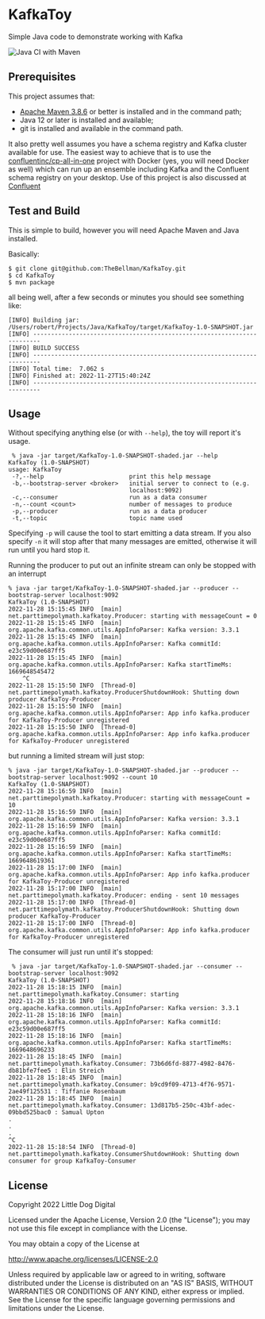 # KafkaToy
Simple Java code to demonstrate working with Kafka

![Java CI with Maven](https://github.com/TheBellman/KafkaToy/workflows/Java%20CI%20with%20Maven/badge.svg?branch=main)

## Prerequisites
This project assumes that:

 - [Apache Maven 3.8.6](https://maven.apache.org) or better is installed and in the command path;
 - Java 12 or later is installed and available;
 - git is installed and available in the command path.

It also pretty well assumes you have a schema registry and Kafka cluster available for use. The easiest way to achieve that is to use the [confluentinc/cp-all-in-one](https://github.com/confluentinc/cp-all-in-one) project with Docker (yes, you will need Docker as well) which can run up an ensemble including Kafka and the Confluent schema registry on your desktop. Use of this project is also discussed at [Confluent](https://docs.confluent.io/platform/current/tutorials/build-your-own-demos.html)

## Test and Build
This is simple to build, however you will need Apache Maven and Java installed.

Basically:

```commandline
$ git clone git@github.com:TheBellman/KafkaToy.git
$ cd KafkaToy
$ mvn package
```

all being well, after a few seconds or minutes you should see something like:

```commandline
[INFO] Building jar: /Users/robert/Projects/Java/KafkaToy/target/KafkaToy-1.0-SNAPSHOT.jar
[INFO] ------------------------------------------------------------------------
[INFO] BUILD SUCCESS
[INFO] ------------------------------------------------------------------------
[INFO] Total time:  7.062 s
[INFO] Finished at: 2022-11-27T15:40:24Z
[INFO] ------------------------------------------------------------------------
```
## Usage
Without specifying anything else (or with `--help`), the toy will report it's usage.

```commandline
 % java -jar target/KafkaToy-1.0-SNAPSHOT-shaded.jar --help                                                  
KafkaToy (1.0-SNAPSHOT)
usage: KafkaToy
 -?,--help                        print this help message
 -b,--bootstrap-server <broker>   initial server to connect to (e.g.
                                  localhost:9092)
 -c,--consumer                    run as a data consumer
 -n,--count <count>               number of messages to produce
 -p,--producer                    run as a data producer
 -t,--topic                       topic name used
```

Specifying `-p` will cause the tool to start emitting a data stream. If you also specify `-n` it will stop after that many messages are emitted, otherwise it will run until you hard stop it.

Running the producer to put out an infinite stream can only be stopped with an interrupt

```commandline
% java -jar target/KafkaToy-1.0-SNAPSHOT-shaded.jar --producer --bootstrap-server localhost:9092            
KafkaToy (1.0-SNAPSHOT)
2022-11-28 15:15:45 INFO  [main] net.parttimepolymath.kafkatoy.Producer: starting with messageCount = 0
2022-11-28 15:15:45 INFO  [main] org.apache.kafka.common.utils.AppInfoParser: Kafka version: 3.3.1
2022-11-28 15:15:45 INFO  [main] org.apache.kafka.common.utils.AppInfoParser: Kafka commitId: e23c59d00e687ff5
2022-11-28 15:15:45 INFO  [main] org.apache.kafka.common.utils.AppInfoParser: Kafka startTimeMs: 1669648545472
    ^C
2022-11-28 15:15:50 INFO  [Thread-0] net.parttimepolymath.kafkatoy.ProducerShutdownHook: Shutting down producer KafkaToy-Producer
2022-11-28 15:15:50 INFO  [main] org.apache.kafka.common.utils.AppInfoParser: App info kafka.producer for KafkaToy-Producer unregistered
2022-11-28 15:15:50 INFO  [Thread-0] org.apache.kafka.common.utils.AppInfoParser: App info kafka.producer for KafkaToy-Producer unregistered
```

but running a limited stream will just stop:

```commandline
% java -jar target/KafkaToy-1.0-SNAPSHOT-shaded.jar --producer --bootstrap-server localhost:9092 --count 10
KafkaToy (1.0-SNAPSHOT)
2022-11-28 15:16:59 INFO  [main] net.parttimepolymath.kafkatoy.Producer: starting with messageCount = 10
2022-11-28 15:16:59 INFO  [main] org.apache.kafka.common.utils.AppInfoParser: Kafka version: 3.3.1
2022-11-28 15:16:59 INFO  [main] org.apache.kafka.common.utils.AppInfoParser: Kafka commitId: e23c59d00e687ff5
2022-11-28 15:16:59 INFO  [main] org.apache.kafka.common.utils.AppInfoParser: Kafka startTimeMs: 1669648619361
2022-11-28 15:17:00 INFO  [main] org.apache.kafka.common.utils.AppInfoParser: App info kafka.producer for KafkaToy-Producer unregistered
2022-11-28 15:17:00 INFO  [main] net.parttimepolymath.kafkatoy.Producer: ending - sent 10 messages
2022-11-28 15:17:00 INFO  [Thread-0] net.parttimepolymath.kafkatoy.ProducerShutdownHook: Shutting down producer KafkaToy-Producer
2022-11-28 15:17:00 INFO  [Thread-0] org.apache.kafka.common.utils.AppInfoParser: App info kafka.producer for KafkaToy-Producer unregistered
```

The consumer will just run until it's stopped:

```commandline
 % java -jar target/KafkaToy-1.0-SNAPSHOT-shaded.jar --consumer --bootstrap-server localhost:9092           
KafkaToy (1.0-SNAPSHOT)
2022-11-28 15:18:15 INFO  [main] net.parttimepolymath.kafkatoy.Consumer: starting
2022-11-28 15:18:16 INFO  [main] org.apache.kafka.common.utils.AppInfoParser: Kafka version: 3.3.1
2022-11-28 15:18:16 INFO  [main] org.apache.kafka.common.utils.AppInfoParser: Kafka commitId: e23c59d00e687ff5
2022-11-28 15:18:16 INFO  [main] org.apache.kafka.common.utils.AppInfoParser: Kafka startTimeMs: 1669648696233
2022-11-28 15:18:45 INFO  [main] net.parttimepolymath.kafkatoy.Consumer: 73b6d6fd-8877-4982-8476-db81bfe7fee5 : Elin Streich
2022-11-28 15:18:45 INFO  [main] net.parttimepolymath.kafkatoy.Consumer: b9cd9f09-4713-4f76-9571-2ae49f125531 : Tiffanie Rosenbaum
2022-11-28 15:18:45 INFO  [main] net.parttimepolymath.kafkatoy.Consumer: 13d817b5-250c-43bf-adec-09bbd525bac0 : Samual Upton
.
.
.
^C
2022-11-28 15:18:54 INFO  [Thread-0] net.parttimepolymath.kafkatoy.ConsumerShutdownHook: Shutting down consumer for group KafkaToy-Consumer
```

## License

Copyright 2022 Little Dog Digital

Licensed under the Apache License, Version 2.0 (the "License"); you may not use this file except in compliance with the License.

You may obtain a copy of the License at

http://www.apache.org/licenses/LICENSE-2.0

Unless required by applicable law or agreed to in writing, software distributed under the License is distributed on an "AS IS" BASIS, WITHOUT WARRANTIES OR CONDITIONS OF ANY KIND, either express or implied. See the License for the specific language governing permissions and limitations under the License.
